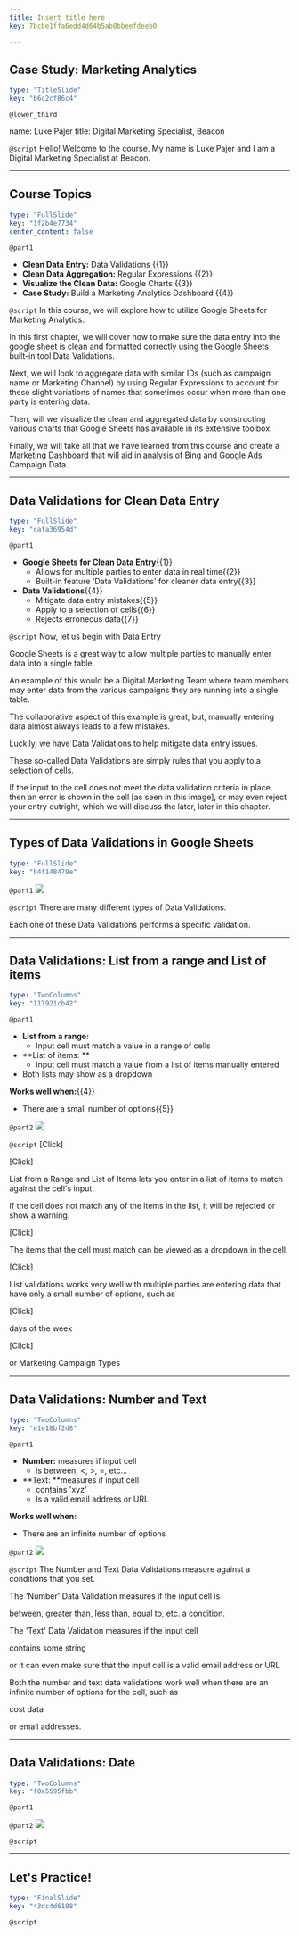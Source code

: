 ```yaml
---
title: Insert title here
key: 7bcbe1ffa6edd4d64b5ab0bbeefdeeb0

---
```

## **Case Study: Marketing Analytics**

```yaml
type: "TitleSlide"
key: "b6c2cf86c4"
```

`@lower_third`

name: Luke Pajer
title: Digital Marketing Specialist, Beacon


`@script`
Hello! Welcome to the course.
My name is Luke Pajer and I am a Digital Marketing Specialist at Beacon.


---
## **Course Topics**

```yaml
type: "FullSlide"
key: "1f2b4e7734"
center_content: false
```

`@part1`
- **Clean Data Entry:** Data Validations {{1}}
- **Clean Data Aggregation:** Regular Expressions {{2}}
- **Visualize the Clean Data:** Google Charts {{3}}
- **Case Study:** Build a Marketing Analytics Dashboard {{4}}


`@script`
In this course, we will explore how to utilize Google Sheets for Marketing Analytics.

In this first chapter, we will cover how to make sure the data entry into the google sheet is clean and formatted correctly using the Google Sheets built-in tool Data Validations.

Next, we will look to aggregate data with similar IDs (such as campaign name or Marketing Channel) by using Regular Expressions to account for these slight variations of names that sometimes occur when more than one party is entering data.

Then, will we visualize the clean and aggregated data by constructing various charts that Google Sheets has available in its extensive toolbox.

Finally, we will take all that we have learned from this course and create a Marketing Dashboard that will aid in analysis of Bing and Google Ads Campaign Data.


---
## **Data Validations for Clean Data Entry**

```yaml
type: "FullSlide"
key: "cafa36954d"
```

`@part1`
- **Google Sheets for Clean Data Entry**{{1}}
     - Allows for multiple parties to enter data in real time{{2}}
     - Built-in feature 'Data Validations' for cleaner data entry{{3}}
- **Data Validations**{{4}}
     - Mitigate data entry mistakes{{5}}
     - Apply to a selection of cells{{6}}
     - Rejects erroneous data{{7}}


`@script`
Now, let us begin with Data Entry

Google Sheets is a great way to allow multiple parties to manually enter data into a single table. 

An example of this would be a Digital Marketing Team where team members may enter data from the various campaigns they are running into a single table.

The collaborative aspect of this example is great, but, manually entering data almost always leads to a few mistakes.

Luckily, we have Data Validations to help mitigate data entry issues.

These so-called Data Validations are simply rules that you apply to a selection of cells.

If the input to the cell does not meet the data validation criteria in place, then an error is shown in the cell [as seen in this image], or may even reject your entry outright, which we will discuss the later, later in this chapter.


---
## **Types of Data Validations in Google Sheets**

```yaml
type: "FullSlide"
key: "b4f148479e"
```

`@part1`
![](http://assets.datacamp.com/production/repositories/4074/datasets/5f31c0f906a4806c35f5654d6f0a6214a3db32d7/DataValidations.png)


`@script`
There are many different types of Data Validations.  

Each one of these Data Validations performs a specific validation.


---
## **Data Validations: List from a range and List of items**

```yaml
type: "TwoColumns"
key: "117921cb42"
```

`@part1`
- **List from a range:**
     - Input cell must match a value in a range of cells
- **List of items: **
     - Input cell must match a value from a list of items manually entered
- Both lists may show as a dropdown

**Works well when:**{{4}}
- There are a small number of options{{5}}


`@part2`
![](http://assets.datacamp.com/production/repositories/4074/datasets/d77beb6456f1f278e9f898b3a079161e6cd3d152/Drops.png)


`@script`
[Click]

[Click]

List from a Range and List of Items lets you enter in a list of items to match against the cell's input.  

If the cell does not match any of the items in the list, it will be rejected or show a warning.

[Click]

The items that the cell must match can be viewed as a dropdown in the cell.

[Click]

List validations works very well with multiple parties are entering data that have only a small number of options, such as 

[Click]

days of the week

[Click]

or Marketing Campaign Types


---
## **Data Validations: Number and Text**

```yaml
type: "TwoColumns"
key: "e1e18bf2d8"
```

`@part1`
- **Number:** measures if input cell
     - is between, <, >, =, etc...
- **Text: **measures if input cell
     - contains 'xyz'
     - Is a valid email address or URL

**Works well when:**
- There are an infinite number of options


`@part2`
![](http://assets.datacamp.com/production/repositories/4074/datasets/a2738a9aa8e29c190ce803f0046616bccf1fe0c5/Number.png)


`@script`
The Number and Text Data Validations measure against a conditions that you set.

The 'Number' Data Validation measures if the input cell is

between, greater than, less than, equal to, etc. a condition.

The 'Text' Data Validation measures if the input cell 

contains some string 

or it can even make sure that the input cell is a valid email address or URL

Both the number and text data validations work well when there are an infinite number of options for the cell, such as 

cost data 

or email addresses.


---
## **Data Validations: Date**

```yaml
type: "TwoColumns"
key: "f0a5595fbb"
```

`@part1`



`@part2`
![](http://assets.datacamp.com/production/repositories/4074/datasets/0bc212c8523d767c59d406eeadafd624c89668d1/Date.png)


`@script`



---
## Let's Practice!

```yaml
type: "FinalSlide"
key: "43dc4d6108"
```

`@script`


